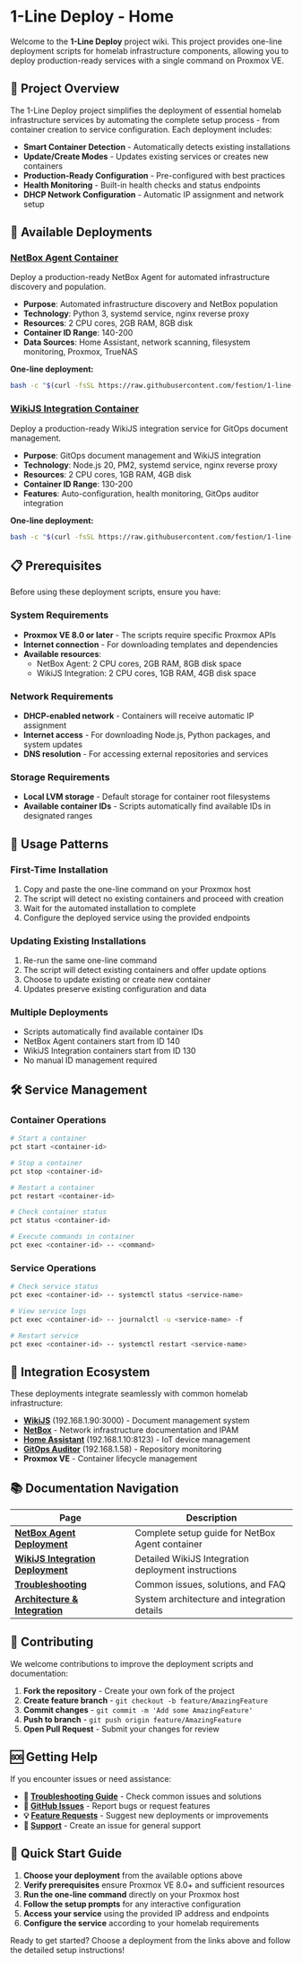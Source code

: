 # 1-Line Deploy - Home

Welcome to the **1-Line Deploy** project wiki. This project provides one-line deployment scripts for homelab infrastructure components, allowing you to deploy production-ready services with a single command on Proxmox VE.

## 🎯 Project Overview

The 1-Line Deploy project simplifies the deployment of essential homelab infrastructure services by automating the complete setup process - from container creation to service configuration. Each deployment includes:

- **Smart Container Detection** - Automatically detects existing installations
- **Update/Create Modes** - Updates existing services or creates new containers
- **Production-Ready Configuration** - Pre-configured with best practices
- **Health Monitoring** - Built-in health checks and status endpoints
- **DHCP Network Configuration** - Automatic IP assignment and network setup

## 🚀 Available Deployments

### [NetBox Agent Container](NetBox-Agent-Deployment)
Deploy a production-ready NetBox Agent for automated infrastructure discovery and population.

- **Purpose**: Automated infrastructure discovery and NetBox population
- **Technology**: Python 3, systemd service, nginx reverse proxy
- **Resources**: 2 CPU cores, 2GB RAM, 8GB disk
- **Container ID Range**: 140-200
- **Data Sources**: Home Assistant, network scanning, filesystem monitoring, Proxmox, TrueNAS

**One-line deployment:**
```bash
bash -c "$(curl -fsSL https://raw.githubusercontent.com/festion/1-line-deploy/main/ct/netbox-agent.sh)"
```

### [WikiJS Integration Container](WikiJS-Integration-Deployment)
Deploy a production-ready WikiJS integration service for GitOps document management.

- **Purpose**: GitOps document management and WikiJS integration
- **Technology**: Node.js 20, PM2, systemd service, nginx reverse proxy
- **Resources**: 2 CPU cores, 1GB RAM, 4GB disk
- **Container ID Range**: 130-200
- **Features**: Auto-configuration, health monitoring, GitOps auditor integration

**One-line deployment:**
```bash
bash -c "$(curl -fsSL https://raw.githubusercontent.com/festion/1-line-deploy/main/ct/wikijs-integration.sh)"
```

## 📋 Prerequisites

Before using these deployment scripts, ensure you have:

### System Requirements
- **Proxmox VE 8.0 or later** - The scripts require specific Proxmox APIs
- **Internet connection** - For downloading templates and dependencies
- **Available resources**:
  - NetBox Agent: 2 CPU cores, 2GB RAM, 8GB disk space
  - WikiJS Integration: 2 CPU cores, 1GB RAM, 4GB disk space

### Network Requirements
- **DHCP-enabled network** - Containers will receive automatic IP assignment
- **Internet access** - For downloading Node.js, Python packages, and system updates
- **DNS resolution** - For accessing external repositories and services

### Storage Requirements
- **Local LVM storage** - Default storage for container root filesystems
- **Available container IDs** - Scripts automatically find available IDs in designated ranges

## 🔄 Usage Patterns

### First-Time Installation
1. Copy and paste the one-line command on your Proxmox host
2. The script will detect no existing containers and proceed with creation
3. Wait for the automated installation to complete
4. Configure the deployed service using the provided endpoints

### Updating Existing Installations
1. Re-run the same one-line command
2. The script will detect existing containers and offer update options
3. Choose to update existing or create new container
4. Updates preserve existing configuration and data

### Multiple Deployments
- Scripts automatically find available container IDs
- NetBox Agent containers start from ID 140
- WikiJS Integration containers start from ID 130
- No manual ID management required

## 🛠️ Service Management

### Container Operations
```bash
# Start a container
pct start <container-id>

# Stop a container
pct stop <container-id>

# Restart a container
pct restart <container-id>

# Check container status
pct status <container-id>

# Execute commands in container
pct exec <container-id> -- <command>
```

### Service Operations
```bash
# Check service status
pct exec <container-id> -- systemctl status <service-name>

# View service logs
pct exec <container-id> -- journalctl -u <service-name> -f

# Restart service
pct exec <container-id> -- systemctl restart <service-name>
```

## 🔗 Integration Ecosystem

These deployments integrate seamlessly with common homelab infrastructure:

- **[WikiJS](https://wiki.homelab.local)** (192.168.1.90:3000) - Document management system
- **[NetBox](https://netbox.homelab.local)** - Network infrastructure documentation and IPAM
- **[Home Assistant](https://ha.homelab.local)** (192.168.1.10:8123) - IoT device management
- **[GitOps Auditor](https://gitops.homelab.local)** (192.168.1.58) - Repository monitoring
- **Proxmox VE** - Container lifecycle management

## 📚 Documentation Navigation

| Page | Description |
|------|-------------|
| **[NetBox Agent Deployment](NetBox-Agent-Deployment)** | Complete setup guide for NetBox Agent container |
| **[WikiJS Integration Deployment](WikiJS-Integration-Deployment)** | Detailed WikiJS Integration deployment instructions |
| **[Troubleshooting](Troubleshooting)** | Common issues, solutions, and FAQ |
| **[Architecture & Integration](Architecture-Integration)** | System architecture and integration details |

## 🤝 Contributing

We welcome contributions to improve the deployment scripts and documentation:

1. **Fork the repository** - Create your own fork of the project
2. **Create feature branch** - `git checkout -b feature/AmazingFeature`
3. **Commit changes** - `git commit -m 'Add some AmazingFeature'`
4. **Push to branch** - `git push origin feature/AmazingFeature`
5. **Open Pull Request** - Submit your changes for review

## 🆘 Getting Help

If you encounter issues or need assistance:

- **📖 [Troubleshooting Guide](Troubleshooting)** - Check common issues and solutions
- **🐛 [GitHub Issues](https://github.com/festion/1-line-deploy/issues)** - Report bugs or request features
- **💡 [Feature Requests](https://github.com/festion/1-line-deploy/issues/new)** - Suggest new deployments or improvements
- **📧 [Support](https://github.com/festion/1-line-deploy/issues)** - Create an issue for general support

## 🎯 Quick Start Guide

1. **Choose your deployment** from the available options above
2. **Verify prerequisites** ensure Proxmox VE 8.0+ and sufficient resources
3. **Run the one-line command** directly on your Proxmox host
4. **Follow the setup prompts** for any interactive configuration
5. **Access your service** using the provided IP address and endpoints
6. **Configure the service** according to your homelab requirements

Ready to get started? Choose a deployment from the links above and follow the detailed setup instructions!